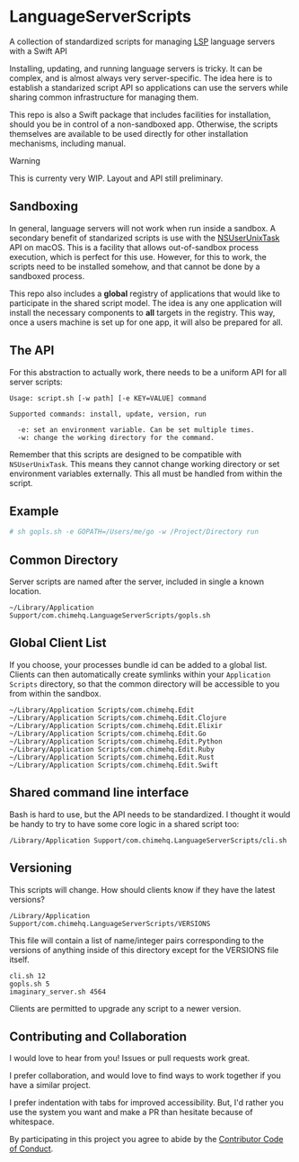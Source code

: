 # LanguageServerScripts
A collection of standardized scripts for managing [LSP][languageserverprotocol] language servers with a Swift API

Installing, updating, and running language servers is tricky. It can be complex, and is almost always very server-specific. The idea here is to establish a standarized script API so applications can use the servers while sharing common infrastructure for managing them.

This repo is also a Swift package that includes facilities for installation, should you be in control of a non-sandboxed app. Otherwise, the scripts themselves are available to be used directly for other installation mechanisms, including manual.

> [!WARNING]
> This is currenty very WIP. Layout and API still preliminary.

## Sandboxing

In general, language servers will not work when run inside a sandbox. A secondary benefit of standarized scripts is use with the [NSUserUnixTask](https://developer.apple.com/documentation/foundation/nsuserunixtask) API on macOS. This is a facility that allows out-of-sandbox process execution, which is perfect for this use. However, for this to work, the scripts need to be installed somehow, and that cannot be done by a sandboxed process.

This repo also includes a **global** registry of applications that would like to participate in the shared script model. The idea is any one application will install the necessary components to **all** targets in the registry. This way, once a users machine is set up for one app, it will also be prepared for all.

## The API

For this abstraction to actually work, there needs to be a uniform API for all server scripts:

```
Usage: script.sh [-w path] [-e KEY=VALUE] command

Supported commands: install, update, version, run

  -e: set an environment variable. Can be set multiple times.
  -w: change the working directory for the command.
```

Remember that this scripts are designed to be compatible with `NSUserUnixTask`. This means they cannot change working directory or set environment variables externally. This all must be handled from within the script.

## Example

```sh
# sh gopls.sh -e GOPATH=/Users/me/go -w /Project/Directory run
```

## Common Directory

Server scripts are named after the server, included in single a known location.

```
~/Library/Application Support/com.chimehq.LanguageServerScripts/gopls.sh
```

## Global Client List

If you choose, your processes bundle id can be added to a global list. Clients can then automatically create symlinks within your `Application Scripts` directory, so that the common directory will be accessible to you from within the sandbox. 

```
~/Library/Application Scripts/com.chimehq.Edit
~/Library/Application Scripts/com.chimehq.Edit.Clojure
~/Library/Application Scripts/com.chimehq.Edit.Elixir
~/Library/Application Scripts/com.chimehq.Edit.Go
~/Library/Application Scripts/com.chimehq.Edit.Python
~/Library/Application Scripts/com.chimehq.Edit.Ruby
~/Library/Application Scripts/com.chimehq.Edit.Rust
~/Library/Application Scripts/com.chimehq.Edit.Swift
```

## Shared command line interface

Bash is hard to use, but the API needs to be standardized. I thought it would be handy to try to have some core logic in a shared script too:

```
/Library/Application Support/com.chimehq.LanguageServerScripts/cli.sh
```

## Versioning

This scripts will change. How should clients know if they have the latest versions?

```
/Library/Application Support/com.chimehq.LanguageServerScripts/VERSIONS
```

This file will contain a list of name/integer pairs corresponding to the versions of anything inside of this directory except for the VERSIONS file itself.

```
cli.sh 12
gopls.sh 5
imaginary_server.sh 4564
```

Clients are permitted to upgrade any script to a newer version.

## Contributing and Collaboration

I would love to hear from you! Issues or pull requests work great.

I prefer collaboration, and would love to find ways to work together if you have a similar project.

I prefer indentation with tabs for improved accessibility. But, I'd rather you use the system you want and make a PR than hesitate because of whitespace.

By participating in this project you agree to abide by the [Contributor Code of Conduct](CODE_OF_CONDUCT.md).

[languageserverprotocol]: https://github.com/ChimeHQ/LanguageServerProtocol
